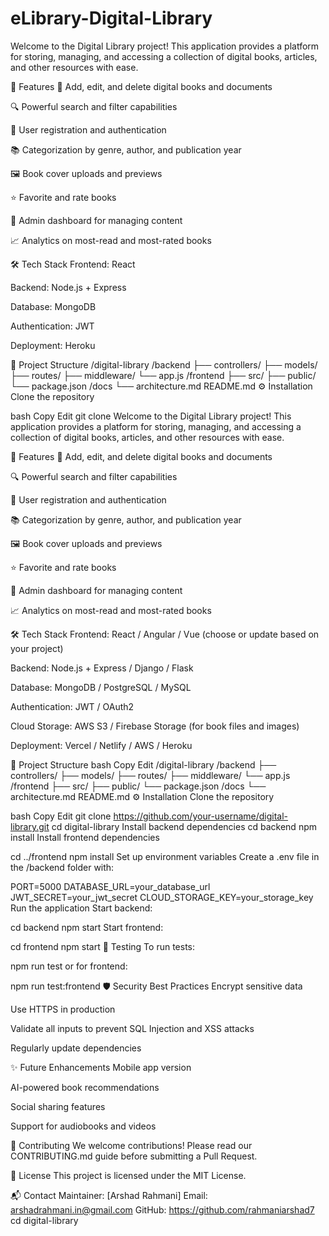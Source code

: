 # eLibrary-Digital-Library
Welcome to the Digital Library project!
This application provides a platform for storing, managing, and accessing a collection of digital books, articles, and other resources with ease.

🚀 Features
📖 Add, edit, and delete digital books and documents

🔍 Powerful search and filter capabilities

👥 User registration and authentication

📚 Categorization by genre, author, and publication year

🖼️ Book cover uploads and previews

⭐ Favorite and rate books

📝 Admin dashboard for managing content

📈 Analytics on most-read and most-rated books

🛠️ Tech Stack
Frontend: React

Backend: Node.js + Express 

Database: MongoDB 

Authentication: JWT

Deployment: Heroku

📂 Project Structure
/digital-library
  /backend
    ├── controllers/
    ├── models/
    ├── routes/
    ├── middleware/
    └── app.js
  /frontend
    ├── src/
    ├── public/
    └── package.json
  /docs
    └── architecture.md
  README.md
⚙️ Installation
Clone the repository

bash
Copy
Edit
git clone Welcome to the Digital Library project!
This application provides a platform for storing, managing, and accessing a collection of digital books, articles, and other resources with ease.

🚀 Features
📖 Add, edit, and delete digital books and documents

🔍 Powerful search and filter capabilities

👥 User registration and authentication

📚 Categorization by genre, author, and publication year

🖼️ Book cover uploads and previews

⭐ Favorite and rate books

📝 Admin dashboard for managing content

📈 Analytics on most-read and most-rated books

🛠️ Tech Stack
Frontend: React / Angular / Vue (choose or update based on your project)

Backend: Node.js + Express / Django / Flask

Database: MongoDB / PostgreSQL / MySQL

Authentication: JWT / OAuth2

Cloud Storage: AWS S3 / Firebase Storage (for book files and images)

Deployment: Vercel / Netlify / AWS / Heroku

📂 Project Structure
bash
Copy
Edit
/digital-library
  /backend
    ├── controllers/
    ├── models/
    ├── routes/
    ├── middleware/
    └── app.js
  /frontend
    ├── src/
    ├── public/
    └── package.json
  /docs
    └── architecture.md
  README.md
⚙️ Installation
Clone the repository

bash
Copy
Edit
git clone https://github.com/your-username/digital-library.git
cd digital-library
Install backend dependencies
cd backend
npm install
Install frontend dependencies

cd ../frontend
npm install
Set up environment variables
Create a .env file in the /backend folder with:


PORT=5000
DATABASE_URL=your_database_url
JWT_SECRET=your_jwt_secret
CLOUD_STORAGE_KEY=your_storage_key
Run the application
Start backend:

cd backend
npm start
Start frontend:

cd frontend
npm start
🧪 Testing
To run tests:

npm run test
or for frontend:

npm run test:frontend
🛡️ Security Best Practices
Encrypt sensitive data

Use HTTPS in production

Validate all inputs to prevent SQL Injection and XSS attacks

Regularly update dependencies

✨ Future Enhancements
Mobile app version

AI-powered book recommendations

Social sharing features

Support for audiobooks and videos

🤝 Contributing
We welcome contributions!
Please read our CONTRIBUTING.md guide before submitting a Pull Request.

📄 License
This project is licensed under the MIT License.

📬 Contact
Maintainer: [Arshad Rahmani]
Email: arshadrahmani.in@gmail.com
GitHub: https://github.com/rahmaniarshad7
cd digital-library
